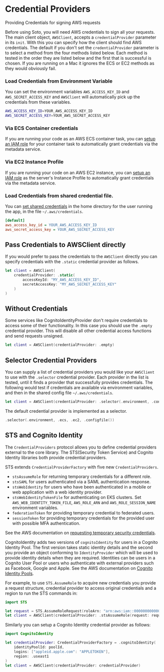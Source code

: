 # Credential Providers

Providing Credentials for signing AWS requests

Before using Soto, you will need AWS credentials to sign all your requests. The main client object, `AWSClient`, accepts a `credentialProvider` parameter in its `init`. With this you can specify how the client should find AWS credentials. The default if you don't set the `credentialProvider` parameter is to select a method from the four methods listed below. Each method is tested in the order they are listed below and the first that is successful is chosen. If you are running on a Mac it ignores the ECS or EC2 methods as they would obviously fail.

### Load Credentials from Environment Variable

You can set the environment variables `AWS_ACCESS_KEY_ID` and `AWS_SECRET_ACCESS_KEY` and `AWSClient` will automatically pick up the credentials from these variables.

```bash
AWS_ACCESS_KEY_ID=YOUR_AWS_ACCESS_KEY_ID
AWS_SECRET_ACCESS_KEY=YOUR_AWS_SECRET_ACCESS_KEY
```

### Via ECS Container credentials

If you are running your code as an AWS ECS container task, you can [setup an IAM role](https://docs.aws.amazon.com/AmazonECS/latest/developerguide/task-iam-roles.html#create_task_iam_policy_and_role) for your container task to automatically grant credentials via the metadata service.

### Via EC2 Instance Profile

If you are running your code on an AWS EC2 instance, you can [setup an IAM role](https://docs.aws.amazon.com/codedeploy/latest/userguide/getting-started-create-iam-instance-profile.html) as the server's Instance Profile to automatically grant credentials via the metadata service.

### Load Credentials from shared credential file.

You can [set shared credentials](https://docs.aws.amazon.com/ses/latest/DeveloperGuide/create-shared-credentials-file.html) in the home directory for the user running the app, in the file `~/.aws/credentials`.

```ini
[default]
aws_access_key_id = YOUR_AWS_ACCESS_KEY_ID
aws_secret_access_key = YOUR_AWS_SECRET_ACCESS_KEY
```

## Pass Credentials to AWSClient directly

If you would prefer to pass the credentials to the `AWSClient` directly you can specify credentials with the `.static` credential provider as follows.

```swift
let client = AWSClient(
    credentialProvider: .static(
        accessKeyId: "MY_AWS_ACCESS_KEY_ID",
        secretAccessKey: "MY_AWS_SECRET_ACCESS_KEY"
    )
)
```
## Without Credentials

Some services like CognitoIdentityProvider don't require credentials to access some of their functionality. In this case you should use the `.empty` credential provider. This will disable all other credential access functions and send requests unsigned.
```swift
let client = AWSClient(credentialProvider: .empty)
```

## Selector Credential Providers

You can supply a list of credential providers you would like your `AWSClient` to use with the `.selector` credential provider. Each provider in the list is tested, until it finds a provider that successfully provides credentials. The following would test if credentials are available via environment variables, and then in the shared config file `~/.aws/credentials`.
```swift
let client = AWSClient(credentialProvider: .selector(.environment, .configfile()))
```

The default credential provider is implemented as a selector.
```swift
.selector(.environment, .ecs, .ec2, .configfile())
```

## STS and Cognito Identity

The `CredentialProviders` protocol allows you to define credential providers external to the core library. The STS(Security Token Service) and Cognito Identity libraries both provide credential providers.

STS extends `CredentialProviderFactory` with five new `CredentialProviders`.

- `stsAssumeRole` for returning temporary credentials for a different role.
- `stsSAML` for users authenticated via a SAML authentication response.
- `stsWebIdentity` for users who have been authenticated in a mobile or web application with a web identity provider.
- `stsWebIdentityTokenFile` for authenticating on EKS clusters. Set `AWS_WEB_IDENTITY_TOKEN_FILE`, `AWS_ROLE_ARN` and `AWS_ROLE_SESSION_NAME` environment variables.
- `federationToken` for providing temporary credential to federated users.
- `sessionToken` for providing temporary credentials for the provided user with possible MFA authentication.

See the AWS documentation on [requesting temporary security credentials](https://docs.aws.amazon.com/IAM/latest/UserGuide/id_credentials_temp.html).

CognitoIdentity adds two versions of `cognitoIdentity` for users in a Cognito Identity Pool. The first version takes static identity details and the second you provide an object conforming to `IdentityProvider` which will be used to provide identity details when they are required. Identities can be users in a Cognito User Pool or users who authenticate with external providers such as Facebook, Google and Apple. See the AWS documentation on [Cognito Identity Pools](https://docs.aws.amazon.com/cognito/latest/developerguide/cognito-identity.html).

For example, to use `STS.AssumeRole` to acquire new credentials you provide a request structure, credential provider to access original credentials and a region to run the STS commands in:

```swift
import STS

let request = STS.AssumeRoleRequest(roleArn: "arn:aws:iam::000000000000:role/Admin", roleSessionName: "session-name")
let client = AWSClient(credentialProvider: .stsAssumeRole(request: request, credentialProvider: .ec2, region: .euwest1))
```

Similarly you can setup a Cognito Identity credential provider as follows:

```swift
import CognitoIdentity

let credentialProvider: CredentialProviderFactory = .cognitoIdentity(
    identityPoolId: poolId,
    logins: ["appleid.apple.com": "APPLETOKEN"],
    region: .useast1
)
let client = AWSClient(credentialProvider: credentialProvider)
```
